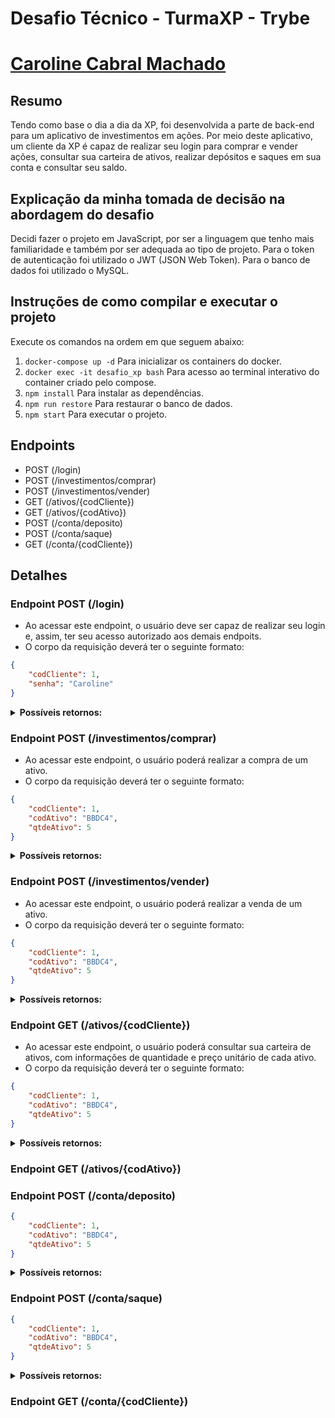 # Desafio Técnico - TurmaXP - Trybe
# [Caroline Cabral Machado](https://www.linkedin.com/in/carolcabralm/)

## Resumo
Tendo como base o dia a dia da XP, foi desenvolvida a parte de back-end para um aplicativo de investimentos em ações. Por meio deste aplicativo, um cliente da XP é capaz de realizar seu login para comprar e vender ações, consultar sua carteira de ativos, realizar depósitos e saques em sua conta e consultar seu saldo.

## Explicação da minha tomada de decisão na abordagem do desafio
Decidi fazer o projeto em JavaScript, por ser  a linguagem que tenho mais familiaridade e também por ser adequada ao tipo de projeto. Para o token de autenticação foi utilizado o JWT (JSON Web Token). Para o banco de dados foi utilizado o MySQL.

## Instruções de como compilar e executar o projeto
Execute os comandos na ordem em que seguem abaixo:

1. `docker-compose up -d`  Para inicializar os containers do docker.
2. `docker exec -it desafio_xp bash`  Para acesso ao terminal interativo do container criado pelo compose.
3. `npm install`  Para instalar as dependências.
4. `npm run restore`  Para restaurar o banco de dados.
5. `npm start`  Para executar o projeto.

## Endpoints

* POST (/login)
* POST (/investimentos/comprar)
* POST (/investimentos/vender)
* GET (/ativos/{codCliente})
* GET (/ativos/{codAtivo})
* POST (/conta/deposito)
* POST (/conta/saque)
* GET (/conta/{codCliente})

## Detalhes

### Endpoint POST (/login)


- Ao acessar este endpoint, o usuário deve ser capaz de realizar seu login e, assim, ter seu acesso autorizado aos demais endpoits.
- O corpo da requisição deverá ter o seguinte formato:
```json
{
    "codCliente": 1,
    "senha": "Caroline"
}
```
<details>
  <summary><strong>Possíveis retornos:</strong></summary>

  * **Caso o login seja realizado com sucesso, será retornado conforme abaixo. Obs. O token está sendo retornado apenas para que seja possível copiá-lo para passar como o parâmetro authorization no Header do Postman nos demais endpoints. Desta forma, o usuário logado terá autorização para requisitar somente suas próprias informações:**
    ```json
    	{
		"message": "Login realizado com sucesso.",
		"token": "eyJhbGciOiJIUzI1NiIsInR5cCI6IkpXVCJ9.eyJjb2RDbGllbnRlIjoxLCJzZW5oYSI6IkNhcm9saW5lIiwiaWF0IjoxNjU4NDM0NzA5LCJleHAiOjE2NTg0Nzc5MDl9.3F9UCKVD-5tS4KocG7bfoSWv2DwDUem2TKbld-ZA16s"
    	}
    ```

  * **Caso usuário ou senha estejam incorretos, será retornado:**
    ```json
    	{
		"message": "Usuário ou senha incorretos. Favor verificar seu dados."
    	}
    ```

<br />
</details>

### Endpoint POST (/investimentos/comprar)

- Ao acessar este endpoint, o usuário poderá realizar a compra de um ativo.
- O corpo da requisição deverá ter o seguinte formato:
```json
{
    "codCliente": 1,
    "codAtivo": "BBDC4",
    "qtdeAtivo": 5
}
```
<details>
  <summary><strong>Possíveis retornos:</strong></summary>
  
  * **Caso o usuário da requisição não esteja logado, o retorno será:**
    ```json
	{
		"message": "Usuário não logado."
	}
    ```
    
  * **Caso a sessão do usuário da requisição esteja expirada (após 12h do login), o retorno será:**
    ```json
    	{
		"message": "Sessão expirada. Realize login novamente para continuar."
    	}
    ```

  * **Caso o usuário da requisição solicite informações de outro usuário, o retorno será:**
    ```json
    	{
		"message": "Acesso negado."
   	}
    ```

  * **Caso o usuário tente comprar um ativo inexistente na base de ativos da XP, o retorno será:**
    ```json
    	{
		"message": "Ativo não encontrado."
    	}
    ```
 * **Caso o usuário tente comprar uma quantidade maior do ativo que a existente, o retorno será:**
    ```json
    	{
		"message": "Quantidade de ativo disponível menor que a desejada."
    	}
    ```

  * **Caso o usuário não tenha saldo suficiente para a compra da quantidade desejada do ativo, o retorno será:**
    ```json
    	{
		"message": "Saldo insuficiente."
    	}
    ```
    
  * **Caso a compra do ativo seja realizada com sucesso, o retorno será:**
    ```json
    	{
		"message": "Ativo inserido com sucesso. Seu saldo atual é de ${saldo_atual}."
    	}
    ```

<br />
</details>


### Endpoint POST (/investimentos/vender)

- Ao acessar este endpoint, o usuário poderá realizar a venda de um ativo.
- O corpo da requisição deverá ter o seguinte formato:
```json
{
    "codCliente": 1,
    "codAtivo": "BBDC4",
    "qtdeAtivo": 5
}
```
<details>
  <summary><strong>Possíveis retornos:</strong></summary>
  
   * **Caso o usuário da requisição não esteja logado, o retorno será:**
    ```json
	{
		"message": "Usuário não logado."
	}
    ```
    
  * **Caso a sessão do usuário da requisição esteja expirada (após 12h do login), o retorno será:**
    ```json
    	{
		"message": "Sessão expirada. Realize login novamente para continuar."
    	}
    ```

  * **Caso o usuário da requisição solicite informações de outro usuário, o retorno será:**
    ```json
    	{
		"message": "Acesso negado."
   	}
    ```

  * **Caso o usuário tente vender um ativo inexistente em sua carteira, o retorno será:**
    ```json
    	{
		"message": "Ativo inexistente na carteira."
   	}
    ```
 * **Caso o usuário tente vender uma quantidade maior do ativo que a existente em sua carteira, o retorno será:**
    ```json
    	{
		"message": "Quantidade de ativo disponível em carteira menor que a desejada para venda."
   	}
    ```

  * **Caso a venda do ativo seja realizada com sucesso, o retorno será:**
    ```json
    	{
		"message": "Ativo removido com sucesso. Seu saldo atual é de ${saldo_atual}."
   	}
    ```

<br />
</details>


### Endpoint GET (/ativos/{codCliente})

- Ao acessar este endpoint, o usuário poderá consultar sua carteira de ativos, com informações de quantidade e preço unitário de cada ativo.
- O corpo da requisição deverá ter o seguinte formato:
```json
{
    "codCliente": 1,
    "codAtivo": "BBDC4",
    "qtdeAtivo": 5
}
```
<details>
  <summary><strong>Possíveis retornos:</strong></summary>

  * **Caso o usuário da requisição não seja o mesmo usuário logado, o retorno será:**
    ```json
    {
   	  FALTA
    }
    ```

  * **QUE MAIS:**
    ```json
    {
   	 FALTA
    }
    ```
 * **QUE MAIS:**
    ```json
    {
   	 FALTA
    }
    ```

  * **QUE MAIS:**
    ```json
    {
   	 FALTA
    }
    ```

<br />
</details>

### Endpoint GET (/ativos/{codAtivo})


### Endpoint POST (/conta/deposito)
```json
{
    "codCliente": 1,
    "codAtivo": "BBDC4",
    "qtdeAtivo": 5
}
```
<details>
  <summary><strong>Possíveis retornos:</strong></summary>

  * **Caso o usuário da requisição não seja o mesmo usuário logado, o retorno será:**
    ```json
    {
   	  FALTA
    }
    ```

  * **QUE MAIS**
    ```json
    {
   	 FALTA
    }
    ```
 * **QUE MAIS:**
    ```json
    {
   	 FALTA
    }
    ```

  * **QUE MAIS:**
    ```json
    {
   	 FALTA
    }
    ```

<br />
</details>


### Endpoint POST (/conta/saque)
```json
{
    "codCliente": 1,
    "codAtivo": "BBDC4",
    "qtdeAtivo": 5
}
```
<details>
  <summary><strong>Possíveis retornos:</strong></summary>

  * **Caso o usuário da requisição não seja o mesmo usuário logado, o retorno será:**
    ```json
    {
   	  FALTA
    }
    ```

  * **QUE MAIS**
    ```json
    {
   	 FALTA
    }
    ```
 * **QUE MAIS:**
    ```json
    {
   	 FALTA
    }
    ```

  * **QUE MAIS:**
    ```json
    {
   	 FALTA
    }
    ```

<br />
</details>


### Endpoint GET (/conta/{codCliente})



